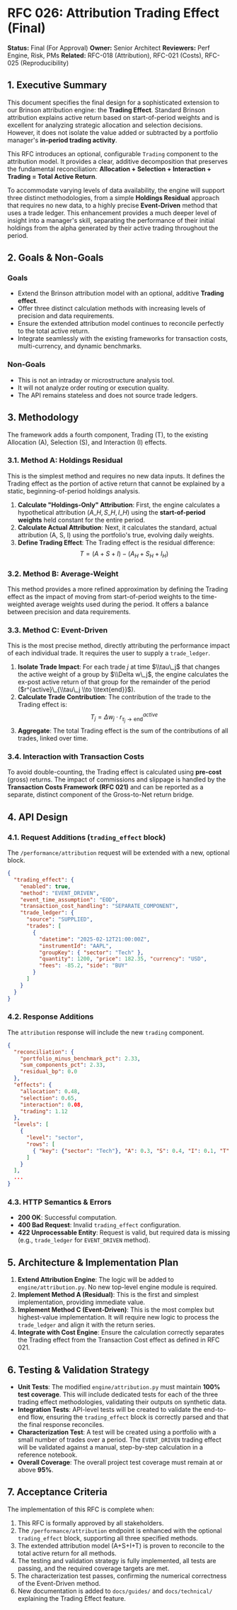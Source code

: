 # RFC 026: Attribution Trading Effect (Final)

**Status:** Final (For Approval)
**Owner:** Senior Architect
**Reviewers:** Perf Engine, Risk, PMs
**Related:** RFC-018 (Attribution), RFC-021 (Costs), RFC-025 (Reproducibility)

## 1\. Executive Summary

This document specifies the final design for a sophisticated extension to our Brinson attribution engine: the **Trading Effect**. Standard Brinson attribution explains active return based on start-of-period weights and is excellent for analyzing strategic allocation and selection decisions. However, it does not isolate the value added or subtracted by a portfolio manager's **in-period trading activity**.

This RFC introduces an optional, configurable `Trading` component to the attribution model. It provides a clear, additive decomposition that preserves the fundamental reconciliation: **Allocation + Selection + Interaction + Trading = Total Active Return**.

To accommodate varying levels of data availability, the engine will support three distinct methodologies, from a simple **Holdings Residual** approach that requires no new data, to a highly precise **Event-Driven** method that uses a trade ledger. This enhancement provides a much deeper level of insight into a manager's skill, separating the performance of their initial holdings from the alpha generated by their active trading throughout the period.

## 2\. Goals & Non-Goals

### Goals

  * Extend the Brinson attribution model with an optional, additive **Trading effect**.
  * Offer three distinct calculation methods with increasing levels of precision and data requirements.
  * Ensure the extended attribution model continues to reconcile perfectly to the total active return.
  * Integrate seamlessly with the existing frameworks for transaction costs, multi-currency, and dynamic benchmarks.

### Non-Goals

  * This is not an intraday or microstructure analysis tool.
  * It will not analyze order routing or execution quality.
  * The API remains stateless and does not source trade ledgers.

## 3\. Methodology

The framework adds a fourth component, Trading (T), to the existing Allocation (A), Selection (S), and Interaction (I) effects.

### 3.1. Method A: Holdings Residual

This is the simplest method and requires no new data inputs. It defines the Trading effect as the portion of active return that cannot be explained by a static, beginning-of-period holdings analysis.

1.  **Calculate "Holdings-Only" Attribution**: First, the engine calculates a hypothetical attribution ($A\_H, S\_H, I\_H$) using the **start-of-period weights** held constant for the entire period.
2.  **Calculate Actual Attribution**: Next, it calculates the standard, actual attribution (A, S, I) using the portfolio's true, evolving daily weights.
3.  **Define Trading Effect**: The Trading effect is the residual difference:
    $$T = (A + S + I) - (A_H + S_H + I_H)$$

### 3.2. Method B: Average-Weight

This method provides a more refined approximation by defining the Trading effect as the impact of moving from start-of-period weights to the time-weighted average weights used during the period. It offers a balance between precision and data requirements.

### 3.3. Method C: Event-Driven

This is the most precise method, directly attributing the performance impact of each individual trade. It requires the user to supply a `trade_ledger`.

1.  **Isolate Trade Impact**: For each trade *j* at time $\\tau\_j$ that changes the active weight of a group by $\\Delta w\_j$, the engine calculates the ex-post active return of that group for the remainder of the period ($r^{active}\_{\\tau\_j \\to \\text{end}}$).
2.  **Calculate Trade Contribution**: The contribution of the trade to the Trading effect is:
    $$T_j = \Delta w_j \cdot r^{active}_{\tau_j \to \text{end}}$$
3.  **Aggregate**: The total Trading effect is the sum of the contributions of all trades, linked over time.

### 3.4. Interaction with Transaction Costs

To avoid double-counting, the Trading effect is calculated using **pre-cost** (gross) returns. The impact of commissions and slippage is handled by the **Transaction Costs Framework (RFC 021)** and can be reported as a separate, distinct component of the Gross-to-Net return bridge.

## 4\. API Design

### 4.1. Request Additions (`trading_effect` block)

The `/performance/attribution` request will be extended with a new, optional block.

```json
{
  "trading_effect": {
    "enabled": true,
    "method": "EVENT_DRIVEN",
    "event_time_assumption": "EOD",
    "transaction_cost_handling": "SEPARATE_COMPONENT",
    "trade_ledger": {
      "source": "SUPPLIED",
      "trades": [
        {
          "datetime": "2025-02-12T21:00:00Z",
          "instrumentId": "AAPL",
          "groupKey": { "sector": "Tech" },
          "quantity": 1200, "price": 182.35, "currency": "USD",
          "fees": -85.2, "side": "BUY"
        }
      ]
    }
  }
}
```

### 4.2. Response Additions

The `attribution` response will include the new `trading` component.

```json
{
  "reconciliation": {
    "portfolio_minus_benchmark_pct": 2.33,
    "sum_components_pct": 2.33,
    "residual_bp": 0.0
  },
  "effects": {
    "allocation": 0.48,
    "selection": 0.65,
    "interaction": 0.08,
    "trading": 1.12
  },
  "levels": [
    {
      "level": "sector",
      "rows": [
        { "key": {"sector": "Tech"}, "A": 0.3, "S": 0.4, "I": 0.1, "T": 0.9 }
      ]
    }
  ],
  ...
}
```

### 4.3. HTTP Semantics & Errors

  * **200 OK**: Successful computation.
  * **400 Bad Request**: Invalid `trading_effect` configuration.
  * **422 Unprocessable Entity**: Request is valid, but required data is missing (e.g., `trade_ledger` for `EVENT_DRIVEN` method).

## 5\. Architecture & Implementation Plan

1.  **Extend Attribution Engine**: The logic will be added to `engine/attribution.py`. No new top-level engine module is required.
2.  **Implement Method A (Residual)**: This is the first and simplest implementation, providing immediate value.
3.  **Implement Method C (Event-Driven)**: This is the most complex but highest-value implementation. It will require new logic to process the `trade_ledger` and align it with the return series.
4.  **Integrate with Cost Engine**: Ensure the calculation correctly separates the Trading effect from the Transaction Cost effect as defined in RFC 021.

## 6\. Testing & Validation Strategy

  * **Unit Tests**: The modified `engine/attribution.py` must maintain **100% test coverage**. This will include dedicated tests for each of the three trading effect methodologies, validating their outputs on synthetic data.
  * **Integration Tests**: API-level tests will be created to validate the end-to-end flow, ensuring the `trading_effect` block is correctly parsed and that the final response reconciles.
  * **Characterization Test**: A test will be created using a portfolio with a small number of trades over a period. The `EVENT_DRIVEN` trading effect will be validated against a manual, step-by-step calculation in a reference notebook.
  * **Overall Coverage**: The overall project test coverage must remain at or above **95%**.

## 7\. Acceptance Criteria

The implementation of this RFC is complete when:

1.  This RFC is formally approved by all stakeholders.
2.  The `/performance/attribution` endpoint is enhanced with the optional `trading_effect` block, supporting all three specified methods.
3.  The extended attribution model (A+S+I+T) is proven to reconcile to the total active return for all methods.
4.  The testing and validation strategy is fully implemented, all tests are passing, and the required coverage targets are met.
5.  The characterization test passes, confirming the numerical correctness of the Event-Driven method.
6.  New documentation is added to `docs/guides/` and `docs/technical/` explaining the Trading Effect feature.